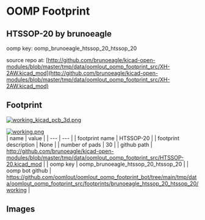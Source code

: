 # OOMP Footprint  
## HTSSOP-20  by brunoeagle  
  
oomp key: oomp_brunoeagle_htssop_20_htssop_20  
  
source repo at: [http://github.com/brunoeagle/kicad-open-modules/blob/master/tmp/data/oomlout_oomp_footprint_src/XH-2AW.kicad_mod](http://github.com/brunoeagle/kicad-open-modules/blob/master/tmp/data/oomlout_oomp_footprint_src/XH-2AW.kicad_mod)  
## Footprint  
  
[![working_kicad_pcb_3d.png](working_kicad_pcb_3d_600.png)](working_kicad_pcb_3d.png)  
  
[![working.png](working_600.png)](working.png)  
| name | value | 
| --- | --- | 
| footprint name | HTSSOP-20 | 
| footprint description | None | 
| number of pads | 30 | 
| github path | http://github.com/brunoeagle/kicad-open-modules/blob/master/tmp/data/oomlout_oomp_footprint_src/HTSSOP-20.kicad_mod | 
| oomp key | oomp_brunoeagle_htssop_20_htssop_20 | 
| oomp bot github | https://github.com/oomlout/oomlout_oomp_footprint_bot/tree/main/tmp/data/oomlout_oomp_footprint_src/footprints/brunoeagle_htssop_20_htssop_20/working | 
## Images  
